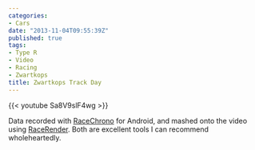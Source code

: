 ```yaml
---
categories:
- Cars
date: "2013-11-04T09:55:39Z"
published: true
tags:
- Type R
- Video
- Racing
- Zwartkops
title: Zwartkops Track Day
---
```


{{< youtube Sa8V9slF4wg >}}

Data recorded with [RaceChrono](http://www.racechrono.com/) for Android,
and mashed onto the video using
[RaceRender](http://www.racerender.com/). Both are excellent tools I can
recommend wholeheartedly.
